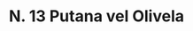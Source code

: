 ---
title: "N. 13 Putana vel Olivela"
permalink: "/edition/plant013/"
plant-name: "N. 13"
plant-number: "013"
plant-xml: "/assets/xml/plant013.xml"
plant-img1: "/assets/img/plant013_verso.jpg"
plant-img2: "/assets/img/plant013.jpg"
plant-title: "N. 13 Putana vel Olivela"
plant-wfo-link: "http://www.worldfloraonline.org/taxon/wfo-0000462513"
plant-kew-link: "https://powo.science.kew.org/taxon/urn:lsid:ipni.org:names:718169-1"
plant-taxon-content: "Rhamnus Alaternus L."
layout: single-xml
---
